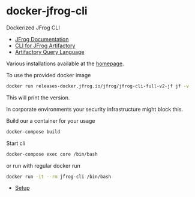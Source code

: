 # docker-jfrog-cli

Dockerized JFrog CLI

- [JFrog Documentation](https://www.jfrog.com/confluence/display/CLI/JFrog+CLI#JFrogCLI-Downloadandinstallation)
- [CLI for JFrog Artifactory](https://www.jfrog.com/confluence/display/CLI/CLI+for+JFrog+Artifactory)
- [Artifactory Query Language](https://www.jfrog.com/confluence/display/JFROG/Artifactory+Query+Language)

Various installations available at the [homepage](https://jfrog.com/getcli/).

To use the provided docker image

```bash
docker run releases-docker.jfrog.io/jfrog/jfrog-cli-full-v2-jf jf -v
```

This will print the version.

In corporate environments your security infrastructure might block this. 

Build our a container for your usage

```bash
docker-compose build
```

Start cli

```bash
docker-compose exec core /bin/bash
```

or run with regular docker run

```bash
docker run -it --rm jfrog-cli /bin/bash
```

- [Setup](docs/setup.md)
